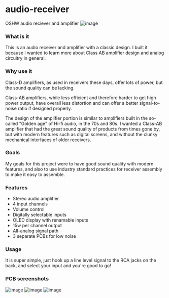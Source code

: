 # audio-receiver
OSHW audio reciever and amplifier
![image](https://github.com/user-attachments/assets/9bd502fa-cc21-4508-a36f-b7aeebafb3b6)



### What is it
This is an audio receiver and amplifier with a classic design. I built it because I wanted to learn more about Class AB amplifier design and analog circuitry in general.

### Why use it
Class-D amplifiers, as used in receivers these days, offer lots of power, but the sound quality can be lacking.

Class-AB amplifiers, while less efficient and therefore harder to get high power output, have overall less distortion and can offer a better signal-to-noise ratio if designed properly.

The design of the amplifier portion is similar to amplifiers built in the so-called "Golden age" of Hi-fi audio, in the 70s and 80s. I wanted a Class-AB amplifier that had the great sound quality of products from times gone by, but with modern features such as digital screens, and without the clunky mechanical interfaces of older receivers.

### Goals
My goals for this project were to have good sound quality with modern features, and also to use industry standard practices for receiver assembly to make it easy to assemble.

### Features
 - Stereo audio amplifier
 - 4 input channels
 - Volume control
 - Digitally selectable inputs
 - OLED display with renamable inputs
 - 15w per channel output
 - All-analog signal path
 - 3 separate PCBs for low noise

### Usage
It is super simple, just hook up a line level signal to the RCA jacks on the back, and select your input and you're good to go! 


### PCB screenshots
![image](https://github.com/user-attachments/assets/5a289160-5d17-4d67-b57a-a452f3fbccd6)
![image](https://github.com/user-attachments/assets/708e6c93-590d-4da3-956e-3690656630c5)
![image](https://github.com/user-attachments/assets/b07cf53d-5b73-4520-8fc8-490e1c298acb)
